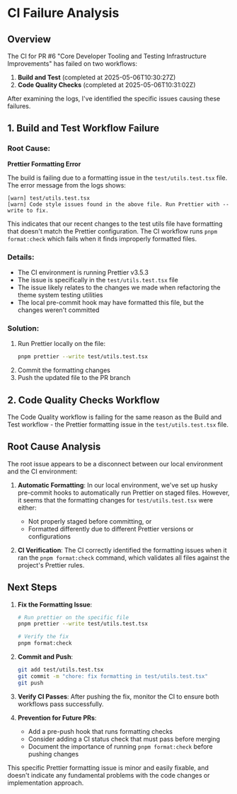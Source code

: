# CI Failure Analysis

## Overview

The CI for PR #6 "Core Developer Tooling and Testing Infrastructure Improvements" has failed on two workflows:

1. **Build and Test** (completed at 2025-05-06T10:30:27Z)
2. **Code Quality Checks** (completed at 2025-05-06T10:31:02Z)

After examining the logs, I've identified the specific issues causing these failures.

## 1. Build and Test Workflow Failure

### Root Cause:

**Prettier Formatting Error**

The build is failing due to a formatting issue in the `test/utils.test.tsx` file. The error message from the logs shows:

```
[warn] test/utils.test.tsx
[warn] Code style issues found in the above file. Run Prettier with --write to fix.
```

This indicates that our recent changes to the test utils file have formatting that doesn't match the Prettier configuration. The CI workflow runs `pnpm format:check` which fails when it finds improperly formatted files.

### Details:

- The CI environment is running Prettier v3.5.3
- The issue is specifically in the `test/utils.test.tsx` file
- The issue likely relates to the changes we made when refactoring the theme system testing utilities
- The local pre-commit hook may have formatted this file, but the changes weren't committed

### Solution:

1. Run Prettier locally on the file:
   ```bash
   pnpm prettier --write test/utils.test.tsx
   ```
2. Commit the formatting changes
3. Push the updated file to the PR branch

## 2. Code Quality Checks Workflow

The Code Quality workflow is failing for the same reason as the Build and Test workflow - the Prettier formatting issue in the `test/utils.test.tsx` file.

## Root Cause Analysis

The root issue appears to be a disconnect between our local environment and the CI environment:

1. **Automatic Formatting**: In our local environment, we've set up husky pre-commit hooks to automatically run Prettier on staged files. However, it seems that the formatting changes for `test/utils.test.tsx` were either:

   - Not properly staged before committing, or
   - Formatted differently due to different Prettier versions or configurations

2. **CI Verification**: The CI correctly identified the formatting issues when it ran the `pnpm format:check` command, which validates all files against the project's Prettier rules.

## Next Steps

1. **Fix the Formatting Issue**:

   ```bash
   # Run prettier on the specific file
   pnpm prettier --write test/utils.test.tsx

   # Verify the fix
   pnpm format:check
   ```

2. **Commit and Push**:

   ```bash
   git add test/utils.test.tsx
   git commit -m "chore: fix formatting in test/utils.test.tsx"
   git push
   ```

3. **Verify CI Passes**:
   After pushing the fix, monitor the CI to ensure both workflows pass successfully.

4. **Prevention for Future PRs**:
   - Add a pre-push hook that runs formatting checks
   - Consider adding a CI status check that must pass before merging
   - Document the importance of running `pnpm format:check` before pushing changes

This specific Prettier formatting issue is minor and easily fixable, and doesn't indicate any fundamental problems with the code changes or implementation approach.
